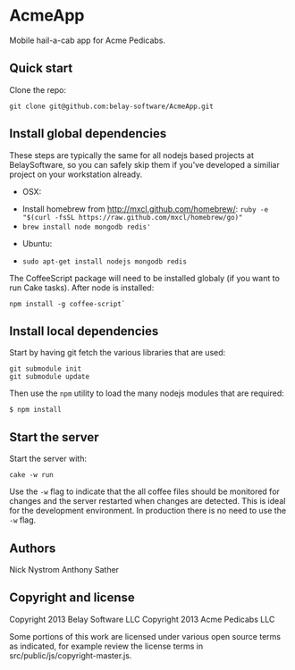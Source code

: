 AcmeApp
=================

Mobile hail-a-cab app for Acme Pedicabs.

Quick start
-----------

Clone the repo:

```
git clone git@github.com:belay-software/AcmeApp.git
```

Install global dependencies
---------------------------

These steps are typically the same for all nodejs based projects at BelaySoftware, so you can safely skip
them if you've developed a similiar project on your workstation already.

* OSX:
 - Install homebrew from http://mxcl.github.com/homebrew/: `ruby -e "$(curl -fsSL https://raw.github.com/mxcl/homebrew/go)"`
 - `brew install node mongodb redis'`

* Ubuntu:
 - `sudo apt-get install nodejs mongodb redis`

The CoffeeScript package will need to be installed globaly (if you want to run Cake tasks). After node is installed:

```
npm install -g coffee-script`
```

Install local dependencies
--------------------------

Start by having git fetch the various libraries that are used:

```
git submodule init
git submodule update
```

Then use the `npm` utility to load the many nodejs modules that are required:

```
$ npm install
```

Start the server
----------------

Start the server with:

`cake -w run`

Use the `-w` flag to indicate that the all coffee files should be monitored for changes and the server restarted when
changes are detected. This is ideal for the development environment. In production there is no need to use the `-w` flag.

Authors
-------

Nick Nystrom
Anthony Sather

Copyright and license
---------------------

Copyright 2013 Belay Software LLC
Copyright 2013 Acme Pedicabs LLC

Some portions of this work are licensed under various open source terms as indicated, for example
review the license terms in src/public/js/copyright-master.js.